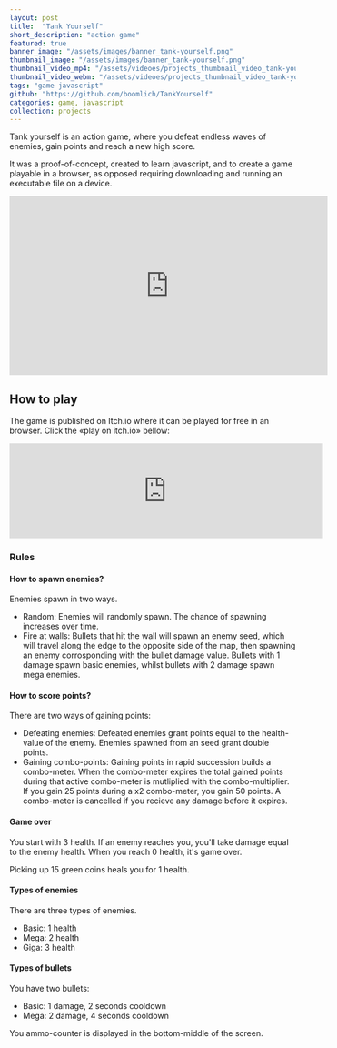 ```yaml
---
layout: post
title:  "Tank Yourself"
short_description: "action game"
featured: true
banner_image: "/assets/images/banner_tank-yourself.png"
thumbnail_image: "/assets/images/banner_tank-yourself.png"
thumbnail_video_mp4: "/assets/videoes/projects_thumbnail_video_tank-yourself_01.mp4"
thumbnail_video_webm: "/assets/videoes/projects_thumbnail_video_tank-yourself_01.webm"
tags: "game javascript"
github: "https://github.com/boomlich/TankYourself"
categories: game, javascript
collection: projects
---
```

Tank yourself is an action game, where you defeat endless waves of enemies, gain points and reach a new high score.

It was a proof-of-concept, created to learn javascript, and to create a game playable in a browser,
as opposed requiring downloading and running an executable file on a device.

<iframe width="560" height="315" src="https://www.youtube.com/embed/z5vm-Uw1DkA" title="YouTube video player" frameborder="0" allow="accelerometer; autoplay; clipboard-write; encrypted-media; gyroscope; picture-in-picture" allowfullscreen></iframe>

## How to play
The game is published on Itch.io where it can be played for free in an browser. Click the «play on itch.io» bellow:

<iframe frameborder="0" src="https://itch.io/embed/1600428?dark=true" width="552" height="167"><a href="https://boomlich.itch.io/tank-yourself">Tank Yourself by boomlich</a></iframe>

### Rules

#### How to spawn enemies?
Enemies spawn in two ways.
- Random: Enemies will randomly spawn. The chance of spawning increases over time.
- Fire at walls: Bullets that hit the wall will spawn an enemy seed, which will travel along the edge to the opposite side of the map, then spawning an enemy corrosponding with the bullet damage value. Bullets with 1 damage spawn basic enemies, whilst bullets with 2 damage spawn mega enemies.

#### How to score points?
There are two ways of gaining points:
- Defeating enemies: Defeated enemies grant points equal to the health-value of the enemy. Enemies spawned from an seed grant double points.
- Gaining combo-points: Gaining points in rapid succession builds a combo-meter. When the combo-meter expires the total gained points during that active combo-meter is mutliplied
with the combo-multiplier. If you gain 25 points during a x2 combo-meter, you gain 50 points. A combo-meter is cancelled if you recieve any damage before it expires.

#### Game over
You start with 3 health. If an enemy reaches you, you'll take damage equal to the enemy health. When you reach 0 health, it's game over. 

Picking up 15 green coins heals you for 1 health.

#### Types of enemies
There are three types of enemies.
- Basic: 1 health
- Mega: 2 health
- Giga: 3 health

#### Types of bullets
You have two bullets:
- Basic: 1 damage, 2 seconds cooldown
- Mega: 2 damage, 4 seconds cooldown

You ammo-counter is displayed in the bottom-middle of the screen.